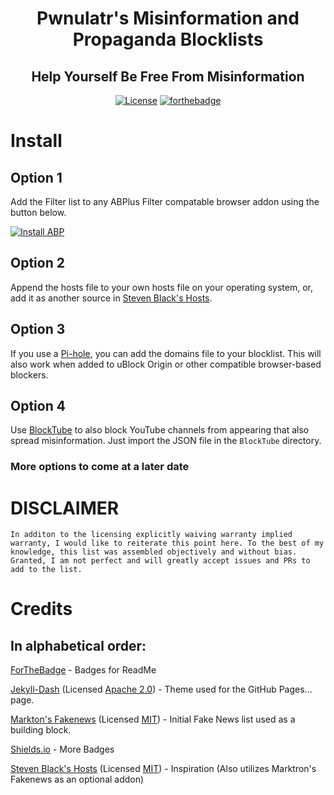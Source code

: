<div align="center">

# Pwnulatr's Misinformation and Propaganda Blocklists
## Help Yourself Be Free From Misinformation
[![License](https://img.shields.io/github/license/Pwnulatr/blocklist?style=for-the-badge)](https://github.com/Pwnulatr/blocklist/blob/main/LICENSE)
[![forthebadge](https://img.shields.io/badge/Built%20with-Resentment-orange?style=for-the-badge)](https://forthebadge.com)

</div>

# Install
## Option 1
Add the Filter list to any ABPlus Filter compatable browser addon using the button below.

[![Install ABP](https://img.shields.io/badge/Install-For%20ABP%20Filter-red?style=for-the-badge)](abp:subscribe?location=https//pwnulatr.github.io/blocklist/domain-formats/ABP-Filter&title=Pwnulatr%27s%20Misinformation%20and%20Propaganda%20Blocklist)
## Option 2
Append the hosts file to your own hosts file on your operating system, or, add it as another source in [Steven Black's Hosts](https://github.com/StevenBlack/hosts).
## Option 3
If you use a [Pi-hole](https://pi-hole.net/), you can add the domains file to your blocklist. This will also work when added to uBlock Origin or other compatible browser-based blockers.
## Option 4
Use [BlockTube]() to also block YouTube channels from appearing that also spread misinformation. Just import the JSON file in the `BlockTube` directory.
### More options to come at a later date
# DISCLAIMER
```
In additon to the licensing explicitly waiving warranty implied warranty, I would like to reiterate this point here. To the best of my knowledge, this list was assembled objectively and without bias. Granted, I am not perfect and will greatly accept issues and PRs to add to the list.
```
# Credits
## In alphabetical order:
[ForTheBadge](https://forthebadge.com) - Badges for ReadMe

[Jekyll-Dash](https://github.com/bitbrain/jekyll-dash) (Licensed [Apache 2.0](https://github.com/bitbrain/jekyll-dash/blob/master/LICENSE)) - Theme used for the GitHub Pages... page.

[Markton's Fakenews](https://github.com/marktron/fakenews) (Licensed [MIT](https://github.com/marktron/fakenews/blob/master/LICENSE)) - Initial Fake News list used as a building block.

[Shields.io](https://shields.io/) - More Badges

[Steven Black's Hosts](https://github.com/StevenBlack/hosts) (Licensed [MIT](https://github.com/StevenBlack/hosts/blob/master/license.txt)) - Inspiration (Also utilizes Marktron's Fakenews as an optional addon)